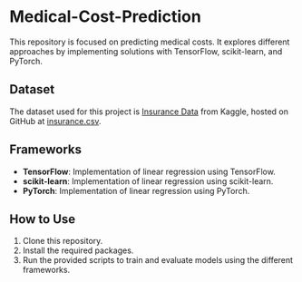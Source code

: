 # Medical-Cost-Prediction

This repository is focused on predicting medical costs. It explores different approaches by implementing solutions with TensorFlow, scikit-learn, and PyTorch.

## Dataset

The dataset used for this project is [Insurance Data](https://www.kaggle.com/datasets/mirichoi0218/insurance) from Kaggle, hosted on GitHub at [insurance.csv](https://github.com/stedy/Machine-Learning-with-R-datasets/blob/master/insurance.csv).

## Frameworks

- **TensorFlow**: Implementation of linear regression using TensorFlow.
- **scikit-learn**: Implementation of linear regression using scikit-learn.
- **PyTorch**: Implementation of linear regression using PyTorch.

## How to Use

1. Clone this repository.
2. Install the required packages.
3. Run the provided scripts to train and evaluate models using the different frameworks.


